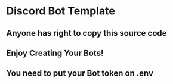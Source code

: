 # Discord Bot Template
## Anyone has right to copy this source code
## Enjoy Creating Your Bots!
## You need to put your Bot token on .env
